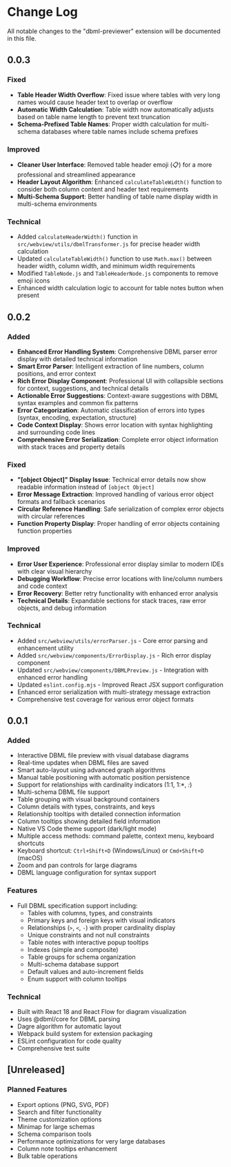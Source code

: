 # Change Log

All notable changes to the "dbml-previewer" extension will be documented in this file.

## 0.0.3

### Fixed
- **Table Header Width Overflow**: Fixed issue where tables with very long names would cause header text to overlap or overflow
- **Automatic Width Calculation**: Table width now automatically adjusts based on table name length to prevent text truncation
- **Schema-Prefixed Table Names**: Proper width calculation for multi-schema databases where table names include schema prefixes

### Improved
- **Cleaner User Interface**: Removed table header emoji (📋) for a more professional and streamlined appearance
- **Header Layout Algorithm**: Enhanced `calculateTableWidth()` function to consider both column content and header text requirements
- **Multi-Schema Support**: Better handling of table name display width in multi-schema environments

### Technical
- Added `calculateHeaderWidth()` function in `src/webview/utils/dbmlTransformer.js` for precise header width calculation
- Updated `calculateTableWidth()` function to use `Math.max()` between header width, column width, and minimum width requirements
- Modified `TableNode.js` and `TableHeaderNode.js` components to remove emoji icons
- Enhanced width calculation logic to account for table notes button when present

## 0.0.2

### Added
- **Enhanced Error Handling System**: Comprehensive DBML parser error display with detailed technical information
- **Smart Error Parser**: Intelligent extraction of line numbers, column positions, and error context
- **Rich Error Display Component**: Professional UI with collapsible sections for context, suggestions, and technical details
- **Actionable Error Suggestions**: Context-aware suggestions with DBML syntax examples and common fix patterns
- **Error Categorization**: Automatic classification of errors into types (syntax, encoding, expectation, structure)
- **Code Context Display**: Shows error location with syntax highlighting and surrounding code lines
- **Comprehensive Error Serialization**: Complete error object information with stack traces and property details

### Fixed
- **"[object Object]" Display Issue**: Technical error details now show readable information instead of `[object Object]`
- **Error Message Extraction**: Improved handling of various error object formats and fallback scenarios
- **Circular Reference Handling**: Safe serialization of complex error objects with circular references
- **Function Property Display**: Proper handling of error objects containing function properties

### Improved
- **Error User Experience**: Professional error display similar to modern IDEs with clear visual hierarchy
- **Debugging Workflow**: Precise error locations with line/column numbers and code context
- **Error Recovery**: Better retry functionality with enhanced error analysis
- **Technical Details**: Expandable sections for stack traces, raw error objects, and debug information

### Technical
- Added `src/webview/utils/errorParser.js` - Core error parsing and enhancement utility
- Added `src/webview/components/ErrorDisplay.js` - Rich error display component
- Updated `src/webview/components/DBMLPreview.js` - Integration with enhanced error handling
- Updated `eslint.config.mjs` - Improved React JSX support configuration
- Enhanced error serialization with multi-strategy message extraction
- Comprehensive test coverage for various error object formats

## 0.0.1

### Added
- Interactive DBML file preview with visual database diagrams
- Real-time updates when DBML files are saved
- Smart auto-layout using advanced graph algorithms
- Manual table positioning with automatic position persistence
- Support for relationships with cardinality indicators (1:1, 1:*, *:*)
- Multi-schema DBML file support
- Table grouping with visual background containers
- Column details with types, constraints, and keys
- Relationship tooltips with detailed connection information
- Column tooltips showing detailed field information
- Native VS Code theme support (dark/light mode)
- Multiple access methods: command palette, context menu, keyboard shortcuts
- Keyboard shortcut: `Ctrl+Shift+D` (Windows/Linux) or `Cmd+Shift+D` (macOS)
- Zoom and pan controls for large diagrams
- DBML language configuration for syntax support

### Features
- Full DBML specification support including:
  - Tables with columns, types, and constraints
  - Primary keys and foreign keys with visual indicators
  - Relationships (`>`, `<`, `-`) with proper cardinality display
  - Unique constraints and not null constraints
  - Table notes with interactive popup tooltips
  - Indexes (simple and composite)
  - Table groups for schema organization
  - Multi-schema database support
  - Default values and auto-increment fields
  - Enum support with column tooltips

### Technical
- Built with React 18 and React Flow for diagram visualization
- Uses @dbml/core for DBML parsing
- Dagre algorithm for automatic layout
- Webpack build system for extension packaging
- ESLint configuration for code quality
- Comprehensive test suite

## [Unreleased]

### Planned Features
- Export options (PNG, SVG, PDF)
- Search and filter functionality
- Theme customization options
- Minimap for large schemas
- Schema comparison tools
- Performance optimizations for very large databases
- Column note tooltips enhancement
- Bulk table operations